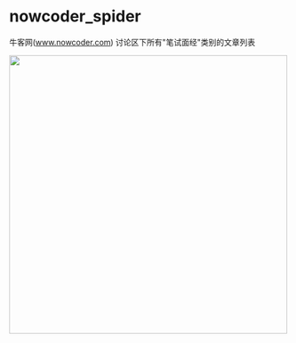 # nowcoder_spider

牛客网(www.nowcoder.com) 讨论区下所有"笔试面经"类别的文章列表

<img src="https://github.com/lszero/nowcoder_spider/blob/master/img.png" height = "500" />
